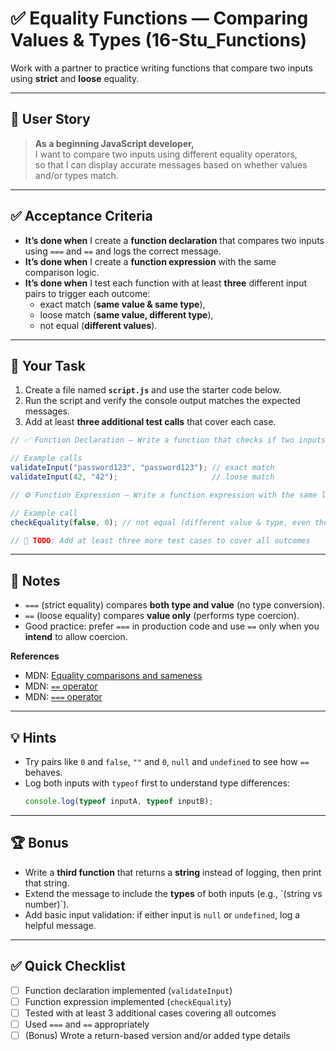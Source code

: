 # ✅ Equality Functions — Comparing Values & Types (16-Stu_Functions)

Work with a partner to practice writing functions that compare two inputs using **strict** and **loose** equality.

---

## 👤 User Story

> **As a beginning JavaScript developer,**  
> I want to compare two inputs using different equality operators,  
> so that I can display accurate messages based on whether values and/or types match.

---

## ✅ Acceptance Criteria

- **It’s done when** I create a **function declaration** that compares two inputs using `===` and `==` and logs the correct message.  
- **It’s done when** I create a **function expression** with the same comparison logic.  
- **It’s done when** I test each function with at least **three** different input pairs to trigger each outcome:
  - exact match (**same value & same type**),
  - loose match (**same value, different type**),
  - not equal (**different values**).

---

## 🧱 Your Task

1. Create a file named **`script.js`** and use the starter code below.  
2. Run the script and verify the console output matches the expected messages.  
3. Add at least **three additional test calls** that cover each case.

```js
// ✅ Function Declaration — Write a function that checks if two inputs are equal

// Example calls
validateInput("password123", "password123"); // exact match
validateInput(42, "42");                     // loose match

// ⚙️ Function Expression — Write a function expression with the same logic, different syntax as a variable

// Example call
checkEquality(false, 0); // not equal (different value & type, even though both are falsy)

// 🧪 TODO: Add at least three more test cases to cover all outcomes
```

---

## 📝 Notes

- `===` (strict equality) compares **both type and value** (no type conversion).  
- `==` (loose equality) compares **value only** (performs type coercion).  
- Good practice: prefer `===` in production code and use `==` only when you **intend** to allow coercion.

**References**  
- MDN: [Equality comparisons and sameness](https://developer.mozilla.org/en-US/docs/Web/JavaScript/Equality_comparisons_and_sameness)  
- MDN: [`==` operator](https://developer.mozilla.org/en-US/docs/Web/JavaScript/Reference/Operators/Equality)  
- MDN: [`===` operator](https://developer.mozilla.org/en-US/docs/Web/JavaScript/Reference/Operators/Strict_equality)

---

## 💡 Hints

- Try pairs like `0` and `false`, `""` and `0`, `null` and `undefined` to see how `==` behaves.  
- Log both inputs with `typeof` first to understand type differences:  
  ```js
  console.log(typeof inputA, typeof inputB);
  ```

---

## 🏆 Bonus

- Write a **third function** that returns a **string** instead of logging, then print that string.  
- Extend the message to include the **types** of both inputs (e.g., \`(string vs number)\`).  
- Add basic input validation: if either input is `null` or `undefined`, log a helpful message.

---

## ✅ Quick Checklist

- [ ] Function declaration implemented (`validateInput`)  
- [ ] Function expression implemented (`checkEquality`)  
- [ ] Tested with at least 3 additional cases covering all outcomes  
- [ ] Used `===` and `==` appropriately  
- [ ] (Bonus) Wrote a return-based version and/or added type details  
